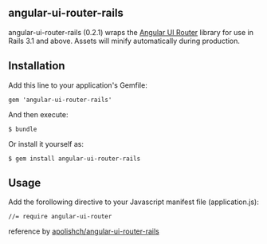 ## angular-ui-router-rails
angular-ui-router-rails (0.2.1) wraps the [Angular UI Router](https://github.com/angular-ui/ui-router) library for use in Rails 3.1 and above. Assets will minify automatically during production.



## Installation

Add this line to your application's Gemfile:

    gem 'angular-ui-router-rails'

And then execute:

    $ bundle

Or install it yourself as:

    $ gem install angular-ui-router-rails


## Usage

Add the forollowing directive to your Javascript manifest file (application.js):

    //= require angular-ui-router


reference by  [apolishch/angular-ui-router-rails](https://github.com/angular-ui/ui-router)
